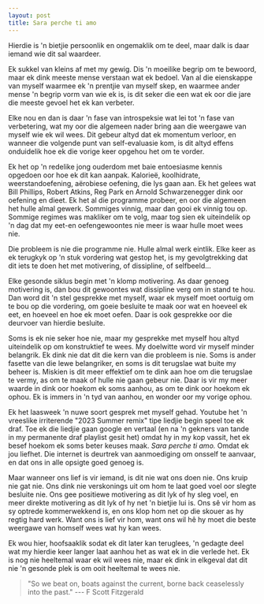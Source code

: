 ```yaml
---
layout: post
title: Sara perche ti amo
---
```

Hierdie is 'n bietjie persoonlik en ongemaklik om te deel, maar dalk is
daar iemand wie dit sal waardeer.

Ek sukkel van kleins af met my gewig. Dis 'n moeilike begrip om te
bewoord, maar ek dink meeste mense verstaan wat ek bedoel. Van al die
eienskappe van myself waarmee ek 'n prentjie van myself skep, en waarmee
ander mense 'n begrip vorm van wie ek is, is dit seker die een wat ek
oor die jare die meeste gevoel het ek kan verbeter.

Elke nou en dan is daar 'n fase van introspeksie wat lei tot 'n fase van
verbetering, wat my oor die algemeen nader bring aan die weergawe van
myself wie ek wil wees. Dit gebeur altyd dat ek momentum verloor, en
wanneer die volgende punt van self-evaluasie kom, is dit altyd effens
onduidelik hoe ek die vorige keer opgehou het om te vorder.

Ek het op 'n redelike jong ouderdom met baie entoesiasme kennis opgedoen
oor hoe ek dit kan aanpak. Kalorieë, koolhidrate, weerstandoefening,
aërobiese oefening, die lys gaan aan. Ek het gelees wat Bill Phillips,
Robert Atkins, Reg Park en Arnold Schwarzenegger dink oor oefening en
dieet. Ek het al die programme probeer, en oor die algemeen het hulle
almal gewerk. Sommiges vinnig, maar dan gooi ek vinnig tou op. Sommige
regimes was makliker om te volg, maar tog sien ek uiteindelik op 'n dag
dat my eet-en oefengewoontes nie meer is waar hulle moet wees nie.

Die probleem is nie die programme nie. Hulle almal werk eintlik. Elke
keer as ek terugkyk op 'n stuk vordering wat gestop het, is my
gevolgtrekking dat dit iets te doen het met motivering, of dissipline,
of selfbeeld...

Elke gesonde siklus begin met 'n klomp motivering. As daar genoeg
motivering is, dan bou dit gewoontes wat dissipline verg om in stand te
hou. Dan word dit 'n stel gesprekke met myself, waar ek myself moet
oortuig om te bou op die vordering, om goeie besluite te maak oor wat en
hoeveel ek eet, en hoeveel en hoe ek moet oefen. Daar is ook gesprekke
oor die deurvoer van hierdie besluite.

Soms is ek nie seker hoe nie, maar my gesprekke met myself hou altyd
uiteindelik op om konstruktief te wees. My doelwitte word vir myself
minder belangrik. Ek dink nie dat dit die kern van die probleem is nie.
Soms is ander fasette van die lewe belangriker, en soms is dit terugslae
wat buite my beheer is. Miskien is dit meer effektief om te dink aan hoe
om die terugslae te vermy, as om te maak of hulle nie gaan gebeur nie.
Daar is vir my meer waarde in dink oor hoekom ek soms aanhou, as om te
dink oor hoekom ek ophou. Ek is immers in 'n tyd van aanhou, en wonder
oor my vorige ophou.

Ek het laasweek 'n nuwe soort gesprek met myself gehad. Youtube het 'n
vreeslike irriterende "2023 Summer remix" tipe liedjie begin speel toe
ek draf. Toe ek die liedjie gaan google en vertaal (en na 'n gekners van
tande in my permanente draf playlist gesit het) omdat hy in my kop
vassit, het ek besef hoekom ek soms beter keuses maak. *Sara perche ti
amo.* Omdat ek jou liefhet. Die internet is deurtrek van aanmoediging om
onsself te aanvaar, en dat ons in alle opsigte goed genoeg is.

Maar wanneer ons lief is vir iemand, is dit nie wat ons doen nie. Ons
kruip nie gat nie. Ons dink nie verskonings uit om hom te laat goed voel
oor slegte besluite nie. Ons gee positiewe motivering as dit lyk of hy
sleg voel, en meer direkte motivering as dit lyk of hy net 'n bietjie
lui is. Ons sê vir hom as sy optrede kommerwekkend is, en ons klop hom
net op die skouer as hy regtig hard werk. Want ons is lief vir hom, want
ons wil hê hy moet die beste weergawe van homself wees wat hy kan wees.

Ek wou hier, hoofsaaklik sodat ek dit later kan teruglees, 'n gedagte
deel wat my hierdie keer langer laat aanhou het as wat ek in die verlede
het. Ek is nog nie heeltemal waar ek wil wees nie, maar ek dink in
elkgeval dat dit nie 'n gesonde plek is om ooit heeltemal te wees nie.

> "So we beat on, boats against the current, borne back ceaselessly into
the past." --- F Scott Fitzgerald
